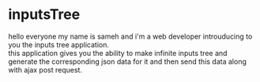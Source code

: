 # inputsTree
hello everyone my name is sameh and i'm a web developer introuducing to you the inputs tree application. <br />
this application gives you the ability to make infinite inputs tree and generate the corresponding json data for it and then send this data along with ajax post request. <br />
